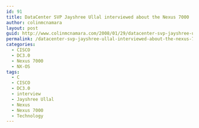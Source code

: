 ```yaml
---
id: 91
title: DataCenter SVP Jayshree Ullal interviewed about the Nexus 7000
author: colinmcnamara
layout: post
guid: http://www.colinmcnamara.com/2008/01/29/datacenter-svp-jayshree-ullal-interviewed-about-the-nexus-7000
permalink: /datacenter-svp-jayshree-ullal-interviewed-about-the-nexus-7000/
categories:
  - CISCO
  - DC3.0
  - Nexus 7000
  - NX-OS
tags:
  - C
  - CISCO
  - DC3.0
  - interview
  - Jayshree Ullal
  - Nexus
  - Nexus 7000
  - Technology
---
```

